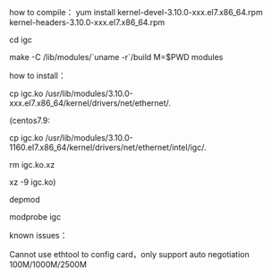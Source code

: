 how to compile：
yum install kernel-devel-3.10.0-xxx.el7.x86_64.rpm kernel-headers-3.10.0-xxx.el7.x86_64.rpm

cd igc

make -C /lib/modules/\`uname -r\`/build M=$PWD modules

how to install：

 cp igc.ko /usr/lib/modules/3.10.0-xxx.el7.x86_64/kernel/drivers/net/ethernet/.
 
 (centos7.9:
 
 cp igc.ko /usr/lib/modules/3.10.0-1160.el7.x86_64/kernel/drivers/net/ethernet/intel/igc/.

  rm igc.ko.xz

  xz -9 igc.ko)
 
 depmod 
 
 modprobe igc


known issues：

Cannot use ethtool to config card，only support auto negotiation 100M/1000M/2500M
